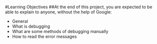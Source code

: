 #Learning Objectives
##At the end of this project, you are expected to be able to explain to anyone, without the help of Google:

* General
* What is debugging
* What are some methods of debugging manually
* How to read the error messages
